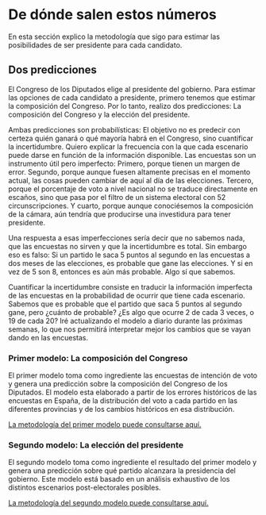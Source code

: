 # De dónde salen estos números

En esta sección explico la metodología que sigo para estimar las posibilidades de ser presidente para cada candidato.

## Dos predicciones

El Congreso de los Diputados elige al presidente del gobierno. Para estimar las opciones de cada candidato a presidente, primero tenemos que estimar la composición del Congreso. Por lo tanto, realizo dos predicciones: La composición del Congreso y la elección del presidente.

Ambas predicciones son probabilísticas: El objetivo no es predecir con certeza quién ganará o qué mayoría habrá en el Congreso, sino cuantificar la incertidumbre. Quiero explicar la frecuencia con la que cada escenario puede darse en función de la información disponible. Las encuestas son un instrumento útil pero imperfecto: Primero, porque tienen un margen de error. Segundo, porque aunque fuesen altamente precisas en el momento actual, las cosas pueden cambiar de aquí al día de las elecciones. Tercero, porque el porcentaje de voto a nivel nacional no se traduce directamente en escaños, sino que pasa por el filtro de un sistema electoral con 52 circunscripciones. Y cuarto, porque aunque conociésemos la composición de la cámara, aún tendría que producirse una investidura para tener presidente.

Una respuesta a esas imperfecciones sería decir que no sabemos nada, que las encuestas no sirven y que la incertidumbre es total. Sin embargo eso es falso: Si un partido le saca 5 puntos al segundo en las encuestas a dos meses de las elecciones, es probable que gane las elecciones. Y si en vez de 5 son 8, entonces es aún más probable. Algo sí que sabemos.

Cuantificar la incertidumbre consiste en traducir la información imperfecta de las encuestas en la probabilidad de ocurrir que tiene cada escenario. Sabemos que es probable que el partido que saca 5 puntos al segundo gane, pero ¿cuánto de probable? ¿Es algo que ocurre 2 de cada 3 veces, o 19 de cada 20? Iré actualizando el modelo a diario durante las próximas semanas, lo que nos permitirá interpretar mejor los cambios que se vayan dando en las encuestas.

### Primer modelo: La composición del Congreso

El primer modelo toma como ingrediente las encuestas de intención de voto y genera una predicción sobre la composición del Congreso de los Diputados. El modelo esta elaborado a partir de los errores históricos de las encuestas en España, de la distribución del voto a cada partido en las diferentes provincias y de los cambios históricos en esa distribución.

[La metodología del primer modelo puede consultarse aquí.](https://www.inakiarbeloa.com/metodologia-del-primer-modelo-la-composicion-del-congreso/)

### Segundo modelo: La elección del presidente

El segundo modelo toma como ingrediente el resultado del primer modelo y genera una predicción sobre qué partido alcanzara la presidencia del gobierno. Este modelo está basado en un análisis exhaustivo de los distintos escenarios post-electorales posibles.

[La metodología del segundo modelo puede consultarse aquí.](https://www.inakiarbeloa.com/metodologia-del-segundo-modelo-la-eleccion-del-presidente-2/)